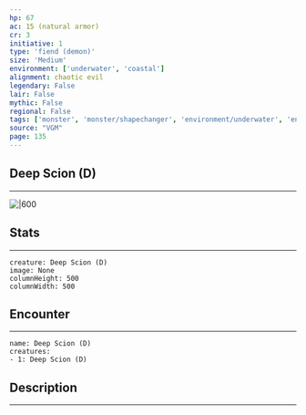 ```yaml
---
hp: 67
ac: 15 (natural armor)
cr: 3
initiative: 1
type: 'fiend (demon)'    
size: 'Medium'
environment: ['underwater', 'coastal']
alignment: chaotic evil
legendary: False
lair: False
mythic: False
regional: False
tags: ['monster', 'monster/shapechanger', 'environment/underwater', 'environment/coastal']
source: "VGM"
page: 135
---
```


## Deep Scion (D)
---

![|600](D:/Program%20Files/5e.tools/img/bestiary/VGM/Deep%20Scion.jpg)

## Stats
---

```statblock
creature: Deep Scion (D)
image: None
columnHeight: 500
columnWidth: 500
```

## Encounter
---

```encounter-table
name: Deep Scion (D)
creatures:
- 1: Deep Scion (D)
```

## Description
---




